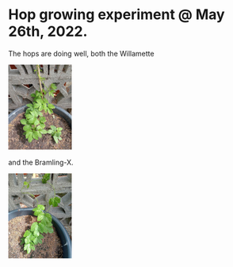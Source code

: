# Hop growing experiment @ May 26th, 2022.

The hops are doing well, both the Willamette

[![fig_1](1_small.jpg)](1.jpg)

and the Bramling-X.

[![fig_2](2_small.jpg)](2.jpg)
